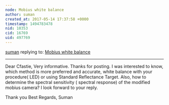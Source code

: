 ```yaml
---
node: Mobius white balance
author: suman
created_at: 2017-05-14 17:37:58 +0000
timestamp: 1494783478
nid: 10353
cid: 16769
uid: 497769
---
```




[suman](../profile/suman) replying to: [Mobius white balance](../notes/cfastie/04-24-2014/mobius-white-balance)

----
Dear Cfastie,
                     Very informative. Thanks for posting. I was interested to know, which method is more preferred and accurate, white balance with your procedure( LED) or using Standard Reflectance Target. Also, how to determine the spectral sensitivity ( spectral response) of the modified mobius camera?
I look forward to your reply.

Thank you 
Best Regards, 
Suman 